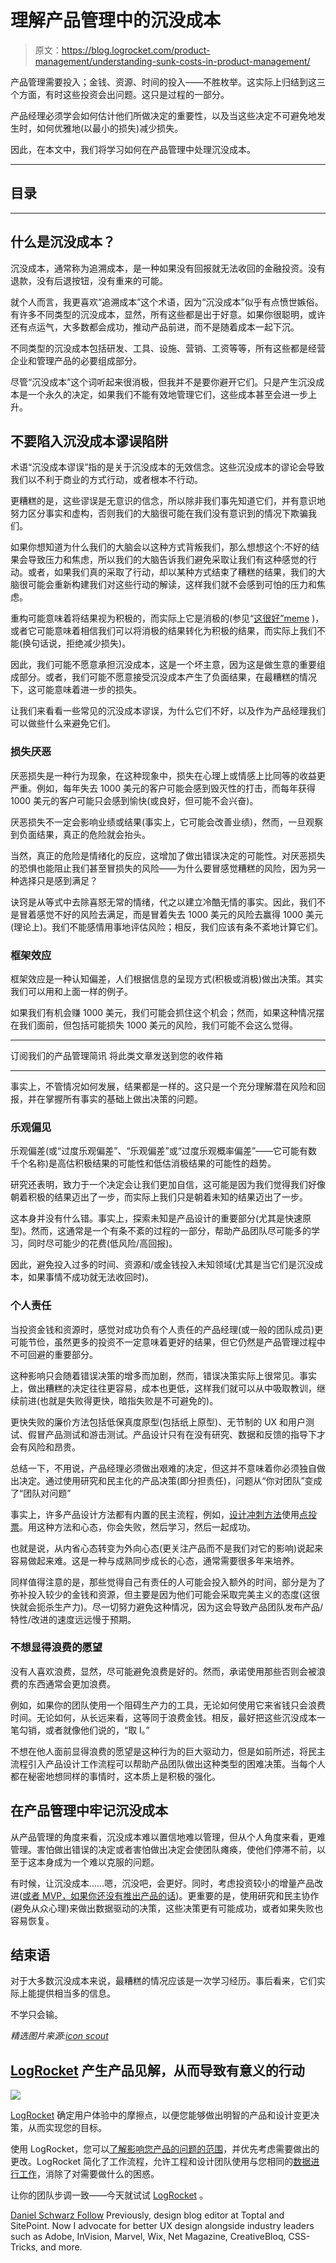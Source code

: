# 理解产品管理中的沉没成本

> 原文：<https://blog.logrocket.com/product-management/understanding-sunk-costs-in-product-management/>

产品管理需要投入；金钱、资源、时间的投入——不胜枚举。这实际上归结到这三个方面，有时这些投资会出问题。这只是过程的一部分。

产品经理必须学会如何估计他们所做决定的重要性，以及当这些决定不可避免地发生时，如何优雅地(以最小的损失)减少损失。

因此，在本文中，我们将学习如何在产品管理中处理沉没成本。

* * *

## 目录

* * *

## 什么是沉没成本？

沉没成本，通常称为追溯成本，是一种如果没有回报就无法收回的金融投资。没有退款，没有后退按钮，没有重来的可能。

就个人而言，我更喜欢“追溯成本”这个术语，因为“沉没成本”似乎有点愤世嫉俗。有许多不同类型的沉没成本，显然，所有这些都是出于好意。如果你很聪明，或许还有点运气，大多数都会成功，推动产品前进，而不是随着成本一起下沉。

不同类型的沉没成本包括研发、工具、设施、营销、工资等等，所有这些都是经营企业和管理产品的必要组成部分。

尽管“沉没成本”这个词听起来很消极，但我并不是要你避开它们。只是产生沉没成本是一个永久的决定，如果我们不能有效地管理它们，这些成本甚至会进一步上升。

## 不要陷入沉没成本谬误陷阱

术语“沉没成本谬误”指的是关于沉没成本的无效信念。这些沉没成本的谬论会导致我们以不利于商业的方式行动，或者根本不行动。

更糟糕的是，这些谬误是无意识的信念，所以除非我们事先知道它们，并有意识地努力区分事实和虚构，否则我们的大脑很可能在我们没有意识到的情况下欺骗我们。

如果你想知道为什么我们的大脑会以这种方式背叛我们，那么想想这个:不好的结果会导致压力和焦虑，所以我们的大脑告诉我们避免采取让我们有这种感觉的行动。或者，如果我们真的采取了行动，却以某种方式结束了糟糕的结果，我们的大脑很可能会重新构建我们对这些行动的解读，这样我们就不会感到可怕的压力和焦虑。

重构可能意味着将结果视为积极的，而实际上它是消极的(参见“[这很好”meme](https://knowyourmeme.com/memes/this-is-fine) )，或者它可能意味着相信我们可以将消极的结果转化为积极的结果，而实际上我们不能(换句话说，拒绝减少损失)。

因此，我们可能不愿意承担沉没成本，这是一个坏主意，因为这是做生意的重要组成部分。或者，我们可能不愿意接受沉没成本产生了负面结果，在最糟糕的情况下，这可能意味着进一步的损失。

让我们来看看一些常见的沉没成本谬误，为什么它们不好，以及作为产品经理我们可以做些什么来避免它们。

### 损失厌恶

厌恶损失是一种行为现象，在这种现象中，损失在心理上或情感上比同等的收益更严重。例如，每年失去 1000 美元的客户可能会感到毁灭性的打击，而每年获得 1000 美元的客户可能只会感到愉快(或良好，但可能不会兴奋)。

厌恶损失不一定会影响业绩或结果(事实上，它可能会改善业绩)，然而，一旦观察到负面结果，真正的危险就会抬头。

当然，真正的危险是情绪化的反应，这增加了做出错误决定的可能性。对厌恶损失的恐惧也能阻止我们甚至冒损失的风险——为什么要冒感觉糟糕的风险，因为另一种选择只是感到满足？

诀窍是从等式中去除喜怒无常的情绪，代之以建立冷酷无情的事实。因此，我们不是冒着感觉不好的风险去满足，而是冒着失去 1000 美元的风险去赢得 1000 美元(理论上)。我们不能感情用事地评估风险；相反，我们应该有条不紊地计算它们。

### 框架效应

框架效应是一种认知偏差，人们根据信息的呈现方式(积极或消极)做出决策。其实我们可以用和上面一样的例子。

如果我们有机会赚 1000 美元，我们可能会抓住这个机会；然而，如果这种情况摆在我们面前，但包括可能损失 1000 美元的风险，我们可能不会这么觉得。

* * *

订阅我们的产品管理简讯
将此类文章发送到您的收件箱

* * *

事实上，不管情况如何发展，结果都是一样的。这只是一个充分理解潜在风险和回报，并在掌握所有事实的基础上做出决策的问题。

### 乐观偏见

乐观偏差(或“过度乐观偏差”、“乐观偏差”或“过度乐观概率偏差”——它可能有数千个名称)是高估积极结果的可能性和低估消极结果的可能性的趋势。

研究还表明，致力于一个决定会让我们更加自信，这可能是因为我们觉得我们好像朝着积极的结果迈出了一步，而实际上我们只是朝着未知的结果迈出了一步。

这本身并没有什么错。事实上，探索未知是产品设计的重要部分(尤其是快速原型)。然而，这通常是一个有条不紊的过程的一部分，帮助产品团队尽可能多的学习，同时尽可能少的花费(低风险/高回报)。

因此，避免投入过多的时间、资源和/或金钱投入未知领域(尤其是当它们是沉没成本，如果事情不成功就无法收回时)。

### 个人责任

当投资金钱和资源时，感觉对成功负有个人责任的产品经理(或一般的团队成员)更可能节俭，虽然更多的投资不一定意味着更好的结果，但它仍然是产品管理过程中不可回避的重要部分。

这种影响只会随着错误决策的增多而加剧，然而，错误决策实际上很常见。事实上，做出糟糕的决定往往更容易，成本也更低，这样我们就可以从中吸取教训，继续前进(也就是失败得更快，暗指失败是不可避免的)。

更快失败的廉价方法包括低保真度原型(包括纸上原型)、无节制的 UX 和用户测试、假冒产品测试和游击测试。产品设计只有在没有研究、数据和反馈的指导下才会有风险和昂贵。

总结一下，不用说，产品经理必须做出艰难的决定，但这并不意味着你必须独自做出决定。通过使用研究和民主化的产品决策(即分担责任)，问题从“你对团队”变成了“团队对问题”

事实上，许多产品设计方法都有内置的民主流程，例如，[设计冲刺方法](http://www.gv.com/sprint/)使用[点投票](https://www.nngroup.com/articles/dot-voting/)。用这种方法和心态，你会失败，然后学习，然后一起成功。

也就是说，从内省心态转变为外向心态(更关注产品而不是我们对它的影响)说起来容易做起来难。这是一种与成熟同步成长的心态，通常需要很多年来培养。

同样值得注意的是，那些觉得自己有责任的人可能会投入额外的时间，部分是为了弥补投入较少的金钱和资源，但主要是因为他们可能会采取完美主义的态度(这很快就会扼杀生产力)。尽一切努力避免这种情况，因为这会导致产品团队发布产品/特性/改进的速度远远慢于预期。

### 不想显得浪费的愿望

没有人喜欢浪费，显然，尽可能避免浪费是好的。然而，承诺使用那些否则会被浪费的东西通常会更加浪费。

例如，如果你的团队使用一个阻碍生产力的工具，无论如何使用它来省钱只会浪费时间。无论如何，从长远来看，这等同于浪费金钱。相反，最好把这些沉没成本一笔勾销，或者就像他们说的，“取 l。”

不想在他人面前显得浪费的愿望是这种行为的巨大驱动力，但是如前所述，将民主流程引入产品设计工作流程可以帮助产品团队做出这种类型的困难决策。当每个人都在秘密地想同样的事情时，这本质上是积极的强化。

## 在产品管理中牢记沉没成本

从产品管理的角度来看，沉没成本难以置信地难以管理，但从个人角度来看，更难管理。害怕做出错误的决定或者害怕做出决定会使团队瘫痪，使他们停滞不前，以至于这本身成为一个难以克服的问题。

有时候，让沉没成本……嗯，沉没吧，会更好。同时，考虑投资较小的增量产品改进([或者 MVP，如果你还没有推出产品的话](https://blog.logrocket.com/product-management/what-is-minimum-viable-product-mvp-how-to-define/))。更重要的是，使用研究和民主协作(避免从众心理)来做出数据驱动的决策，这些决策更有可能成功，或者如果失败也容易恢复。

## 结束语

对于大多数沉没成本来说，最糟糕的情况应该是一次学习经历。事后看来，它们实际上能提供相当多的信息。

不学只会输。

*精选图片来源:[icon scout](https://iconscout.com/icon/risk-hazard-4652957)*

## [LogRocket](https://lp.logrocket.com/blg/pm-signup) 产生产品见解，从而导致有意义的行动

[![](img/1af2ef21ae5da387d71d92a7a09c08e8.png)](https://lp.logrocket.com/blg/pm-signup)

[LogRocket](https://lp.logrocket.com/blg/pm-signup) 确定用户体验中的摩擦点，以便您能够做出明智的产品和设计变更决策，从而实现您的目标。

使用 LogRocket，您可以[了解影响您产品的问题的范围](https://logrocket.com/for/analytics-for-web-applications)，并优先考虑需要做出的更改。LogRocket 简化了工作流程，允许工程和设计团队使用与您相同的[数据进行工作](https://logrocket.com/for/web-analytics-solutions)，消除了对需要做什么的困惑。

让你的团队步调一致——今天就试试 [LogRocket](https://lp.logrocket.com/blg/pm-signup) 。

[Daniel Schwarz Follow](https://blog.logrocket.com/author/danielschwarz/) Previously, design blog editor at Toptal and SitePoint. Now I advocate for better UX design alongside industry leaders such as Adobe, InVision, Marvel, Wix, Net Magazine, CreativeBloq, CSS-Tricks, and more.